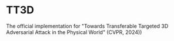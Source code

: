 # TT3D
The official implementation for "Towards Transferable Targeted 3D Adversarial Attack in the Physical World" (CVPR, 2024)) 
